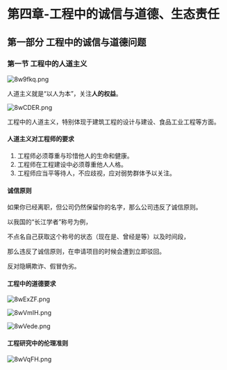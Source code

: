 # 第四章-工程中的诚信与道德、生态责任
## 第一部分 工程中的诚信与道德问题
### 第一节 工程中的人道主义
![8w9fkq.png](https://s1.ax1x.com/2020/03/18/8w9fkq.png)

人道主义就是“以人为本”，关注**人的权益**。

![8wCDER.png](https://s1.ax1x.com/2020/03/18/8wCDER.png)

工程中的人道主义，特别体现于建筑工程的设计与建设、食品工业工程等方面。
#### 人道主义对工程师的要求
1. 工程师必须尊重与珍惜他人的生命和健康。
2. 工程师在工程建设中必须尊重他人人格。
3. 工程师应当平等待人，不应歧视，应对弱势群体予以关注。
#### 诚信原则
如果你已经离职，但公司仍然保留你的名字，那么公司违反了诚信原则。

以我国的“长江学者”称号为例，

不点名自己获取这个称号的状态（现在是、曾经是等）以及时间段，

那么违反了诚信原则，在申请项目的时候会遭到立即驳回。

反对隐瞒欺诈、假冒伪劣。
#### 工程中的道德要求
![8wExZF.png](https://s1.ax1x.com/2020/03/18/8wExZF.png)

![8wVmIH.png](https://s1.ax1x.com/2020/03/18/8wVmIH.png)

![8wVede.png](https://s1.ax1x.com/2020/03/18/8wVede.png)
#### 工程研究中的伦理准则
![8wVqFH.png](https://s1.ax1x.com/2020/03/18/8wVqFH.png)
